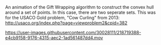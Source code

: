 An animation of the Gift Wrapping algorithm to construct the convex hull around a set of points. In this case, there are two seperate sets. This was for the USACO Gold problem, "Cow Curling" from 2013: http://usaco.org/index.php?page=viewproblem2&cpid=382

https://user-images.githubusercontent.com/30028111/218719388-e4cb9158-9176-4315-aec2-1ad561487dd4.mov
